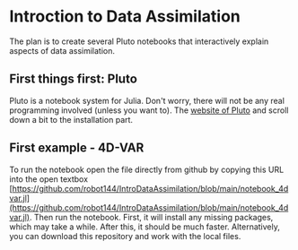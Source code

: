# Introction to Data Assimilation

The plan is to create several Pluto notebooks that interactively explain aspects of data assimilation.

## First things first: Pluto

Pluto is a notebook system for Julia. Don't worry, there will not be any real programming involved (unless you want to).
The [website of Pluto](https://plutojl.org/) and scroll down a bit to the installation part.

## First example - 4D-VAR

To run the notebook open the file directly from github by copying this URL into the open textbox
[https://github.com/robot144/IntroDataAssimilation/blob/main/notebook_4dvar.jl](https://github.com/robot144/IntroDataAssimilation/blob/main/notebook_4dvar.jl).
Then run the notebook. First, it will install any missing packages, which may take a while. After this, it should be much faster.
Alternatively, you can download this repository and work with the local files.
